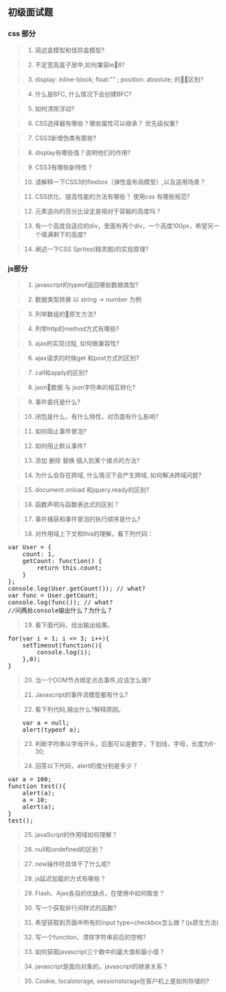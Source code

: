 ## 初级面试题

### css 部分

> 1. 简述盒模型和怪异盒模型?

> 2. 不定宽高盒子居中,如何兼容ie8?

> 3. display: inline-block;  float:"" ; position: absolute; 的区别?

> 4. 什么是BFC, 什么情况下会创建BFC?

> 5. 如何清除浮动?

> 6. CSS选择器有哪些？哪些属性可以继承？ 优先级权重?

> 7. CSS3新增伪类有那些?

> 8. display有哪些值？说明他们的作用?

> 9. CSS3有哪些新特性？

> 10. 请解释一下CSS3的flexbox（弹性盒布局模型）,以及适用场景？

> 11. CSS优化、提高性能的方法有哪些？ 使用css 有哪些规范?

> 12. 元素竖向的百分比设定是相对于容器的高度吗？

> 13. 有一个高度自适应的div，里面有两个div，一个高度100px，希望另一个填满剩下的高度?

> 14. 阐述一下CSS Sprites(精灵图)的实现原理? 

### js部分

> 1. javascript的typeof返回哪些数据类型?

> 2. 数据类型转换 以 string -> number 为例

> 3. 列举数组的原生方法?

> 4. 列举http的method方式有哪些?

> 5. ajax的实现过程, 如何做兼容性?

> 6. ajax请求的时候get 和post方式的区别?

> 7. call和apply的区别?

> 8. json数据 与 json字符串的相互转化?

> 9. 事件委托是什么? 

> 10. 闭包是什么，有什么特性，对页面有什么影响?

> 11. 如何阻止事件冒泡?

> 12. 如何阻止默认事件?

> 13. 添加 删除 替换 插入到某个接点的方法?

> 14. 为什么会存在跨域, 什么情况下会产生跨域, 如何解决跨域问题?

> 15. document.onload 和jquery.ready的区别?

> 16. 函数声明与函数表达式的区别？

> 17. 事件捕获和事件冒泡的执行顺序是什么?

> 18. 对作用域上下文和this的理解，看下列代码：
<pre>
var User = {
    count: 1,
    getCount: function() {
        return this.count;
    }
};
console.log(User.getCount()); // what?
var func = User.getCount;
console.log(func()); // what?
//问两处console输出什么？为什么？
</pre>

> 19.  看下面代码，给出输出结果。
<pre>
for(var i = 1; i <= 3; i++){
    setTimeout(function(){
        console.log(i);   
    },0); 
}
</pre>

> 20. 当一个DOM节点绑定点击事件,应该怎么做?

> 21. Javascript的事件流模型都有什么?

> 22. 看下列代码,输出什么?解释原因。
<pre>
    var a = null;
    alert(typeof a);
</pre>

> 23. 判断字符串以字母开头，后面可以是数字，下划线，字母，长度为6-30;

> 24. 回答以下代码，alert的值分别是多少？
<pre>
var a = 100;  
function test(){  
    alert(a);  
   	a = 10;
    alert(a);  
}  
test();
</pre>

> 25. javaScript的作用域如何理解？

> 26. null和undefined的区别？

> 27. new操作符具体干了什么呢?

> 28. js延迟加载的方式有哪些？

> 29. Flash、Ajax各自的优缺点，在使用中如何取舍？

> 30. 写一个获取非行间样式的函数?

> 31. 希望获取到页面中所有的input type=checkbox怎么做？(js原生方法)

> 32. 写一个function，清除字符串前后的空格?

> 33. 如何获取javascript三个数中的最大值和最小值？

> 34. javascript是面向对象的，javascript的继承关系？

> 35. Cookie, localstorage, sessionstorage在客户机上是如何存储的?
